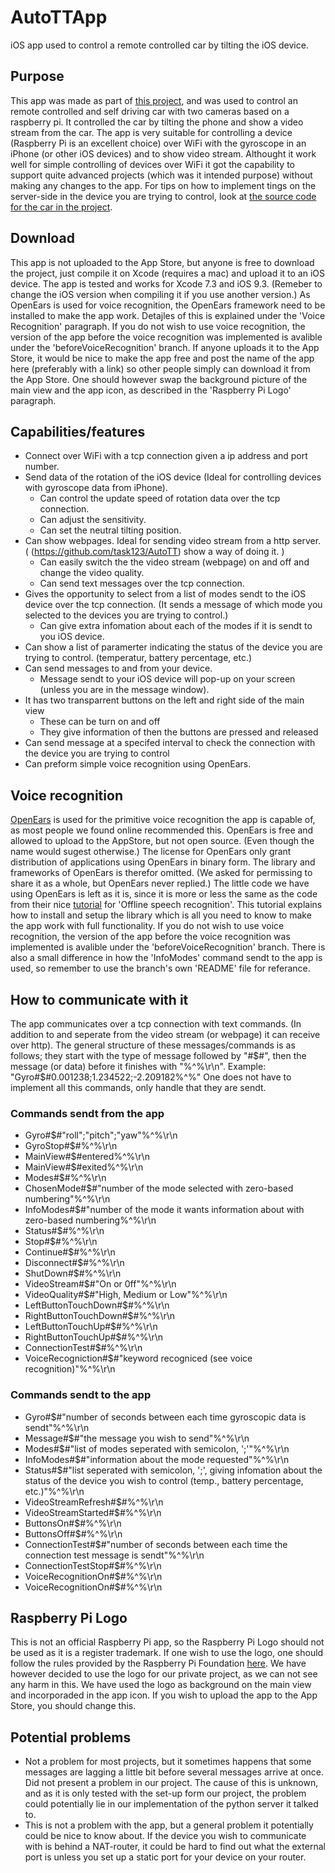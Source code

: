 # AutoTTApp
iOS app used to control a remote controlled car by tilting the iOS device.

## Purpose
This app was made as part of [this project](https://autottblog.wordpress.com), and was used to control an remote controlled and self driving car with two cameras based on a raspberry pi. It controlled the car by tilting the phone and show a video stream from the car. The app is very suitable for controlling a device (Raspberry Pi is an excellent choice) over WiFi with the gyroscope in an iPhone (or other iOS devices) and to show video stream. Althought it work well for simple controlling of devices over WiFi it got the capability to support quite advanced projects (which was it intended purpose) without making any changes to the app. For tips on how to implement tings on the server-side in the device you are trying to control, look at [the source code for the car in the project](https://github.com/task123/AutoTT).

## Download
This app is not uploaded to the App Store, but anyone is free to download the project, just compile it on Xcode (requires a mac) and upload it to an iOS device. The app is tested and works for Xcode 7.3 and iOS 9.3. (Remeber to change the iOS version when compiling it if you use another version.) As OpenEars is used for voice recognition, the OpenEars framework need to be installed to make the app work. Detajles of this is explained under the 'Voice Recognition' paragraph. If you do not wish to use voice recognition, the version of the app before the voice recognition was implemented is avalible under the 'beforeVoiceRecognition' branch. If anyone uploads it to the App Store, it would be nice to make the app free and post the name of the app here (preferably with a link) so other people simply can download it from the App Store. One should however swap the background picture of the main view and the app icon, as described in the 'Raspberry Pi Logo' paragraph. 

## Capabilities/features
* Connect over WiFi with a tcp connection given a ip address and port number.
* Send data of the rotation of the iOS device (Ideal for controlling devices with gyroscope data from iPhone).
  * Can control the update speed of rotation data over the tcp connection.
  * Can adjust the sensitivity.
  * Can set the neutral tilting position. 
* Can show webpages. Ideal for sending video stream from a http server. ( (https://github.com/task123/AutoTT) show a way of doing it. )
  * Can easily switch the the video stream (webpage) on and off and change the video quality.
  * Can send text messages over the tcp connection.
* Gives the opportunity to select from a list of modes sendt to the iOS device over the tcp connection. (It sends a message of which mode you selected to the devices you are trying to control.)
  * Can give extra infomation about each of the modes if it is sendt to you iOS device.
* Can show a list of paramerter indicating the status of the device you are trying to control. (temperatur, battery percentage, etc.)
* Can send messages to and from your device.
  * Message sendt to your iOS device will pop-up on your screen (unless you are in the message window).
* It has two transparrent buttons on the left and right side of the main view
  * These can be turn on and off
  * They give information of then the buttons are pressed and released
* Can send message at a specifed interval to check the connection with the device you are trying to control
* Can preform simple voice recognition using OpenEars.

## Voice recognition
[OpenEars](http://www.politepix.com/openears/) is used for the primitive voice recognition the app is capable of, as most people we found online recommended this. OpenEars is free and allowed to upload to the AppStore, but not open source. (Even though the name would sugest otherwise.) The license for OpenEars only grant distribution of applications using OpenEars in binary form. The library and frameworks of OpenEars is therefor omitted. (We asked for permissing to share it as a whole, but OpenEars never replied.) The little code we have using OpenEars is left as it is, since it is more or less the same as the code from their nice [tutorial](http://www.politepix.com/openears/tutorial/) for 'Offline speech recognition'. This tutorial explains how to install and setup the library which is all you need to know to make the app work with full functionality. If you do not wish to use voice recognition, the version of the app before the voice recognition was implemented is avalible under the 'beforeVoiceRecognition' branch. There is also a small difference in how the 'InfoModes' command sendt to the app is used, so remember to use the branch's own 'README' file for referance.

## How to communicate with it
The app communicates over a tcp connection with text commands. (In addition to and seperate from the video stream (or webpage) it can receive over http). The general structure of these messages/commands is as follows; they start with the type of message followed by "#$#", then the message (or data) before it finishes with "%^%\r\n". Example: "Gyro#$#0.001238;1.234522;-2.209182%^%" One does not have to implement all this commands, only handle that they are sendt.

### Commands sendt from the app
* Gyro#$#"roll";"pitch";"yaw"%^%\r\n
* GyroStop#$#%^%\r\n
* MainView#$#entered%^%\r\n
* MainView#$#exited%^%\r\n
* Modes#$#%^%\r\n
* ChosenMode#$#"number of the mode selected with zero-based numbering"%^%\r\n
* InfoModes#$#"number of the mode it wants information about with zero-based numbering%^%\r\n
* Status#$#%^%\r\n
* Stop#$#%^%\r\n
* Continue#$#%^%\r\n
* Disconnect#$#%^%\r\n
* ShutDown#$#%^%\r\n
* VideoStream#$#"On or 0ff"%^%\r\n
* VideoQuality#$#"High, Medium or Low"%^%\r\n
* LeftButtonTouchDown#$#%^%\r\n
* RightButtonTouchDown#$#%^%\r\n
* LeftButtonTouchUp#$#%^%\r\n
* RightButtonTouchUp#$#%^%\r\n
* ConnectionTest#$#%^%\r\n
* VoiceRecogniction#$#"keyword recogniced (see voice recognition)"%^%\r\n

### Commands sendt to the app
* Gyro#$#"number of seconds between each time gyroscopic data is sendt"%^%\r\n
* Message#$#"the message you wish to send"%^%\r\n
* Modes#$#"list of modes seperated with semicolon, ';'"%^%\r\n
* InfoModes#$#"information about the mode requested"%^%\r\n
* Status#$#"list seperated with semicolon, ';', giving infomation about the status of the device you wish to control (temp., battery percentage, etc.)"%^%\r\n
* VideoStreamRefresh#$#%^%\r\n
* VideoStreamStarted#$#%^%\r\n
* ButtonsOn#$#%^%\r\n
* ButtonsOff#$#%^%\r\n
* ConnectionTest#$#"number of seconds between each time the connection test message is sendt"%^%\r\n
* ConnectionTestStop#$#%^%\r\n
* VoiceRecognitionOn#$#%^%\r\n
* VoiceRecognitionOn#$#%^%\r\n

## Raspberry Pi Logo
This is not an official Raspberry Pi app, so the Raspberry Pi Logo should not be used as it is a register trademark. If one wish to use the logo, one should follow the rules provided by the Raspberry Pi Foundation [here](https://www.raspberrypi.org/trademark-rules/). We have however decided to use the logo for our private project, as we can not see any harm in this. We have used the logo as background on the main view and incorporaded in the app icon. If you wish to upload the app to the App Store, you should change this.

## Potential problems
* Not a problem for most projects, but it sometimes happens that some messages are lagging a little bit before several messages arrive at once. Did not present a problem in our project. The cause of this is unknown, and as it is only tested with the set-up form our project, the problem could potentially lie in our implementation of the python server it talked to.
* This is not a problem with the app, but a general problem it potentially could be nice to know about. If the device you wish to communicate with is behind a NAT-router, it could be hard to find out what the external port is unless you set up a static port for your device on your router.
